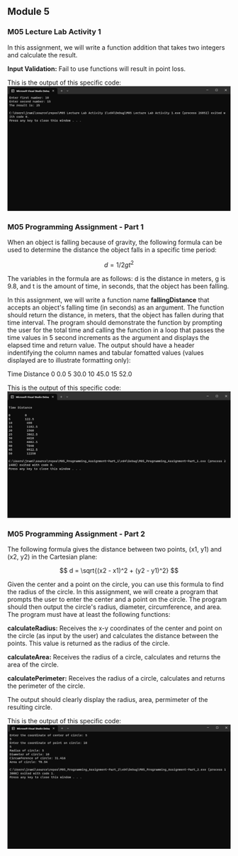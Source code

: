 ## Module 5
### M05 Lecture Lab Activity 1
In this assignment, we will write a function addition that takes two integers and calculate the result.

**Input Validation:** Fail to use functions will result in point loss.

This is the output of this specific code:
![M05 Lecture Lab Activity 1](https://github.com/jramirezgit/CSCI101/blob/main/Images/M05_Lecture_Lab_Activity_1_Output.png)

### M05 Programming Assignment - Part 1
When an object is falling because of gravity, the following formula can be used to determine the distance the object falls in a specific time period:

$$
d = 1/2 gt^2
$$

The variables in the formula are as follows: d is the distance in meters, g is 9.8, and t is the amount of time, in seconds, that the object has been falling.

In this assignment, we will write a function name **fallingDistance** that accepts an object's falling time (in seconds) as an argument. The function should return the distance, in meters, that the object has fallen during that time interval. The program should demonstrate the function by prompting the user for the total time and calling the function in a loop that passes the time values in 5 second increments as the argument and displays the elapsed time and return value. The output should have a header indentifying the column names and tabular fomatted values (values displayed are to illustrate formatting only):

Time Distance
0       0.0
5       30.0
10      45.0
15      52.0

This is the output of this specific code:
![M05 Programming Assignment - Part 1](https://github.com/jramirezgit/CSCI101/blob/main/Images/M05_Programming_Assignment-Part_1_Output.png)

### M05 Programming Assignment - Part 2
The following formula gives the distance between two points, (x1, y1) and (x2, y2) in the Cartesian plane:

$$
d = \sqrt{(x2 - x1)^2 + (y2 - y1)^2}
$$

Given the center and a point on the circle, you can use this formula to find the radius of the circle. In this assignment, we will create a program that prompts the user to enter the center and a point on the circle. The program should then output the circle's radius, diameter, circumference, and area. The program must have at least the following functions:

**calculateRadius:** Receives the x-y coordinates of the center and point on the circle (as input by the user) and calculates the distance between the points. This value is returned as the radius of the circle.

**calculateArea:** Receives the radius of a circle, calculates and returns the area of the circle.

**calculatePerimeter:** Receives the radius of a circle, calculates and returns the perimeter of the circle.

The output should clearly display the radius, area, permimeter of the resulting circle.

This is the output of this specific code:
![M05 Programming Assignment - Part 2](https://github.com/jramirezgit/CSCI101/blob/main/Images/M05_Programming_Assignment-Part_2_Output.png)
